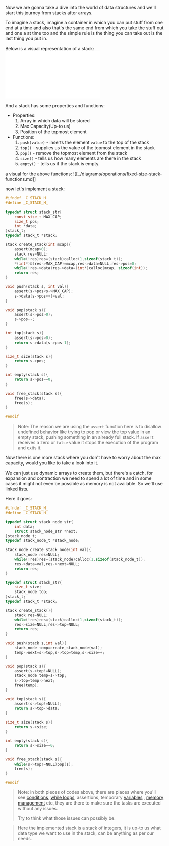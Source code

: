 Now we are gonna take a dive into the world of data structures and we'll start this journey from stacks after arrays.

To imagine a stack, imagine a container in which you can put stuff from one end at a time and also that's the same end from which you take the stuff out and one a at time too and the simple rule is the thing you can take out is the last thing you put in.

Below is a visual representation of a stack:
![stack](../diagrams/stack.md)

And a stack has some properties and functions:
- Properties:
	1. Array in which data will be stored
	2. Max Capacity(Up-to us)
	3. Position of the topmost element
- Functions:
	1. `push(value)` - inserts the element `value` to the top of the stack
	2. `top()` - supplies us the value of the topmost element in the stack
	3. `pop()` - remove the topmost element from the stack
	4. `size()` - tells us how many elements are there in the stack
	5. `empty()` - tells us if the stack is empty.

a visual for the above functions:
![[../diagrams/operations/fixed-size-stack-functions.md]]

now let's implement a stack:

```c
#ifndef _C_STACK_H_
#define _C_STACK_H_

typedef struct stack_str{
	const size_t MAX_CAP;
	size_t pos;
	int *data;
}stack_t;
typedef stack_t *stack;

stack create_stack(int mcap){
	assert(mcap>0);
	stack res=NULL;
	while(!res)res=(stack)calloc(1,sizeof(stack_t));
	*(int*)&(res->MAX_CAP)=mcap,res->data=NULL,res->pos=0;
	while(!res->data)res->data=(int*)calloc(mcap, sizeof(int));
	return res;
}

void push(stack s, int val){
	assert(s->pos<s->MAX_CAP);
	s->data[s->pos++]=val;
}

void pop(stack s){
	assert(s->pos>0);
	s->pos--;
}

int top(stack s){
	assert(s->pos>0);
	return s->data[s->pos-1];
}

size_t size(stack s){
	return s->pos;
}

int empty(stack s){
	return s->pos==0;
}

void free_stack(stack s){
	free(s->data);
	free(s);
}

#endif
```

> Note: The reason we are using the `assert` function here is to disallow undefined behavior like trying to pop or view the top value in an empty stack, pushing something in an already full stack. If `assert` receives a zero or `false` value it stops the execution of the program and exits it.

Now there is one more stack where you don't have to worry about the max capacity, would you like to take a look into it.

We can just use dynamic arrays to create them, but there's a catch, for expansion and contraction we need to spend a lot of time and in some cases it might not even be possible as memory is not available. So we'll use linked lists.

Here it goes:

```c
#ifndef _C_STACK_H_
#define _C_STACK_H_

typedef struct stack_node_str{
	int data;
	struct stack_node_str *next;
}stack_node_t;
typedef stack_node_t *stack_node;

stack_node create_stack_node(int val){
	stack_node res=NULL;
	while(!res)res=(stack_node)calloc(1,sizeof(stack_node_t));
	res->data=val,res->next=NULL;
	return res;
}

typedef struct stack_str{
	size_t size;
	stack_node top;
}stack_t;
typedef stack_t *stack;

stack create_stack(){
	stack res=NULL;
	while(!res)res=(stack)calloc(1,sizeof(stack_t));
	res->size=NULL,res->top=NULL;
	return res;
}

void push(stack s,int val){
	stack_node temp=create_stack_node(val);
	temp->next=s->top,s->top=temp,s->size++;
}

void pop(stack s){
	assert(s->top!=NULL);
	stack_node temp=s->top;
	s->top=temp->next;
	free(temp);
}

void top(stack s){
	assert(s->top!=NULL);
	return s->top->data;
}

size_t size(stack s){
	return s->size;
}

int empty(stack s){
	return s->size==0;
}

void free_stack(stack s){
	while(s->top!=NULL)pop(s);
	free(s);
}

#endif
```

> Note: in both pieces of codes above, there are places where you'll see [conditions](../control-flow/conditionality.md), [while loops](../control-flow/loops.md), assertions, temporary [variables](../topics/data-types-vars.md) , [memory management](../topics/memory.md) etc, they are there to make sure the tasks are executed without any issues.
> 
> Try to think what those issues can possibly be.

> Here the implemented stack is a stack of integers, it is up-to us what data type we want to use in the stack, can be anything as per our needs.